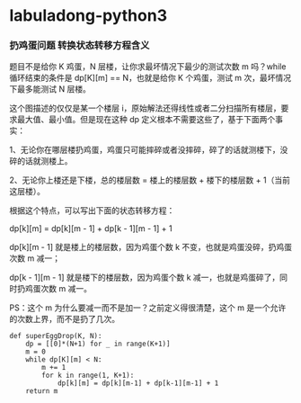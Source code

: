 # labuladong-python3

### 扔鸡蛋问题 转换状态转移方程含义

题目不是给你 K 鸡蛋，N 层楼，让你求最坏情况下最少的测试次数 m 吗？while 循环结束的条件是 dp[K][m] == N，也就是给你 K 个鸡蛋，测试 m 次，最坏情况下最多能测试 N 层楼。

这个图描述的仅仅是某一个楼层 i，原始解法还得线性或者二分扫描所有楼层，要求最大值、最小值。但是现在这种 dp 定义根本不需要这些了，基于下面两个事实：

1、无论你在哪层楼扔鸡蛋，鸡蛋只可能摔碎或者没摔碎，碎了的话就测楼下，没碎的话就测楼上。

2、无论你上楼还是下楼，总的楼层数 = 楼上的楼层数 + 楼下的楼层数 + 1（当前这层楼）。

根据这个特点，可以写出下面的状态转移方程：

dp[k][m] = dp[k][m - 1] + dp[k - 1][m - 1] + 1

dp[k][m - 1] 就是楼上的楼层数，因为鸡蛋个数 k 不变，也就是鸡蛋没碎，扔鸡蛋次数 m 减一；

dp[k - 1][m - 1] 就是楼下的楼层数，因为鸡蛋个数 k 减一，也就是鸡蛋碎了，同时扔鸡蛋次数 m 减一。

PS：这个 m 为什么要减一而不是加一？之前定义得很清楚，这个 m 是一个允许的次数上界，而不是扔了几次。

```
def superEggDrop(K, N):
    dp = [[0]*(N+1) for _ in range(K+1)]
    m = 0
    while dp[K][m] < N:
        m += 1
        for k in range(1, K+1):
            dp[k][m] = dp[k][m-1] + dp[k-1][m-1] + 1
    return m
```
